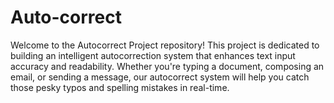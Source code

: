 # Auto-correct
Welcome to the Autocorrect Project repository! This project is dedicated to building an intelligent autocorrection system that enhances text input accuracy and readability. Whether you're typing a document, composing an email, or sending a message, our autocorrect system will help you catch those pesky typos and spelling mistakes in real-time.
